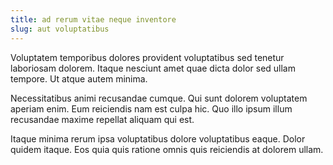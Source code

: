 ```yaml
---
title: ad rerum vitae neque inventore
slug: aut voluptatibus
---
```


Voluptatem temporibus dolores provident voluptatibus sed tenetur laboriosam dolorem. Itaque nesciunt amet quae dicta dolor sed ullam tempore. Ut atque autem minima.

Necessitatibus animi recusandae cumque. Qui sunt dolorem voluptatem aperiam enim. Eum reiciendis nam est culpa hic. Quo illo ipsum illum recusandae maxime repellat aliquam qui est.

Itaque minima rerum ipsa voluptatibus dolore voluptatibus eaque. Dolor quidem itaque. Eos quia quis ratione omnis quis reiciendis at dolorem ullam.
